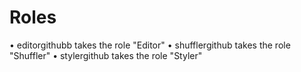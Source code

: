 # Roles
• editorgithubb takes the role "Editor"
• shufflergithub takes the role "Shuffler"
• stylergithub takes the role "Styler"